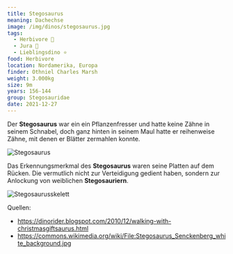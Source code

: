 ```yaml
---
title: Stegosaurus
meaning: Dachechse
image: /img/dinos/stegosaurus.jpg
tags:
  - Herbivore 🌿
  - Jura 🦴
  - Lieblingsdino ⭐
food: Herbivore
location: Nordamerika, Europa
finder: Othniel Charles Marsh
weight: 3.000kg
size: 9m
years: 156-144
group: Stegosauridae
date: 2021-12-27
---
```

Der **Stegosaurus** war ein ein Pflanzenfresser und hatte keine Zähne in seinem Schnabel, doch ganz hinten in seinem Maul hatte er reihenweise Zähne, mit denen er Blätter zermahlen konnte.

![Stegosaurus ](/img/dinos/stegosaurus2.jfif)

 Das Erkennungsmerkmal des **Stegosaurus** waren seine Platten auf dem Rücken. Die vermutlich nicht zur Verteidigung gedient haben, sondern zur Anlockung von weiblichen **Stegosauriern**.

![Stegosaurusskelett](/img/dinos/stegosaurus-skelett.jpg)





Quellen: 

* <https://dinorider.blogspot.com/2010/12/walking-with-christmasgiftsaurus.html>
* <https://commons.wikimedia.org/wiki/File:Stegosaurus_Senckenberg_white_background.jpg>